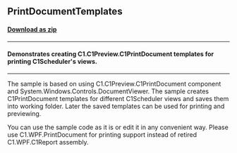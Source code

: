 ## PrintDocumentTemplates
#### [Download as zip](https://grapecity.github.io/DownGit/#/home?url=https://github.com/GrapeCity/ComponentOne-WPF-Samples/tree/master/NET_4.6.2/C1.WPF.Schedule/VB/PrintDocTemplates)
____
#### Demonstrates creating C1.C1Preview.C1PrintDocument templates for printing C1Scheduler's views.
____
The sample is based on using C1.C1Preview.C1PrintDocument component and System.Windows.Controls.DocumentViewer.
The sample creates C1PrintDocument templates for different C1Scheduler views and saves them into working folder. 
Later the saved templates can be used for printing and previewing.

You can use the sample code as it is or edit it in any convenient way.
Please use C1.WPF.PrintDocument for printing support instead of retired C1.WPF.C1Report assembly. 


